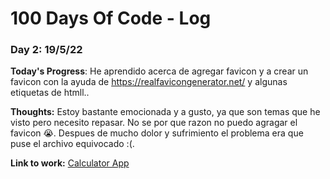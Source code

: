 # 100 Days Of Code - Log

### Day 2:  19/5/22

**Today's Progress**: He aprendido acerca de agregar favicon y a crear un favicon con la ayuda de https://realfavicongenerator.net/ y algunas etiquetas de htmll..

**Thoughts:** Estoy bastante emocionada y a gusto, ya que son temas que he visto pero necesito repasar. No se por que razon no puedo agragar el favicon 😭. Despues de mucho dolor y sufrimiento el problema era que puse el archivo equivocado :(.

**Link to work:** [Calculator App](http://www.example.com)




